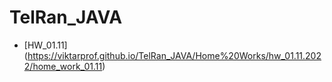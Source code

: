 # TelRan_JAVA
- [HW_01.11] (https://viktarprof.github.io/TelRan_JAVA/Home%20Works/hw_01.11.2022/home_work_01.11)
